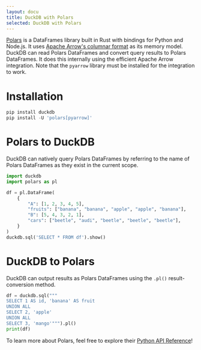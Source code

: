 ```yaml
---
layout: docu
title: DuckDB with Polars
selected: DuckDB with Polars
---
```


[Polars](https://github.com/pola-rs/polars) is a DataFrames library built in Rust with bindings for Python and Node.js. It uses [Apache Arrow's columnar format](https://arrow.apache.org/docs/format/Columnar.html) as its memory model. DuckDB can read Polars DataFrames and convert query results to Polars DataFrames. It does this internally using the efficient Apache Arrow integration. Note that the `pyarrow` library must be installed for the integration to work.

# Installation

```python
pip install duckdb
pip install -U 'polars[pyarrow]'
```

# Polars to DuckDB
DuckDB can natively query Polars DataFrames by referring to the name of Polars DataFrames as they exist in the current scope.

```python
import duckdb
import polars as pl

df = pl.DataFrame(
    {
        "A": [1, 2, 3, 4, 5],
        "fruits": ["banana", "banana", "apple", "apple", "banana"],
        "B": [5, 4, 3, 2, 1],
        "cars": ["beetle", "audi", "beetle", "beetle", "beetle"],
    }
)
duckdb.sql('SELECT * FROM df').show()
```

# DuckDB to Polars
DuckDB can output results as Polars DataFrames using the `.pl()` result-conversion method.

```python
df = duckdb.sql("""
SELECT 1 AS id, 'banana' AS fruit
UNION ALL
SELECT 2, 'apple'
UNION ALL
SELECT 3, 'mango'""").pl()
print(df)
```

To learn more about Polars, feel free to explore their [Python API Reference](https://pola-rs.github.io/polars/py-polars/html/reference/index.html)! 
